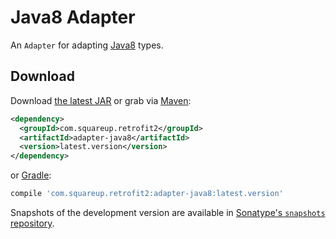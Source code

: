 Java8 Adapter
==============

An `Adapter` for adapting [Java8][1] types.


Download
--------

Download [the latest JAR][2] or grab via [Maven][3]:
```xml
<dependency>
  <groupId>com.squareup.retrofit2</groupId>
  <artifactId>adapter-java8</artifactId>
  <version>latest.version</version>
</dependency>
```
or [Gradle][3]:
```groovy
compile 'com.squareup.retrofit2:adapter-java8:latest.version'
```

Snapshots of the development version are available in [Sonatype's `snapshots` repository][snap].



 [1]: http://www.oracle.com/technetwork/java/javase/jdk-8-readme-2095712.html
 [2]: https://search.maven.org/remote_content?g=com.squareup.retrofit2&a=adapter-java8&v=LATEST
 [3]: http://search.maven.org/#search%7Cga%7C1%7Cg%3A%22com.squareup.retrofit2%22%20a%3A%22adapter-java8%22
 [snap]: https://oss.sonatype.org/content/repositories/snapshots/
